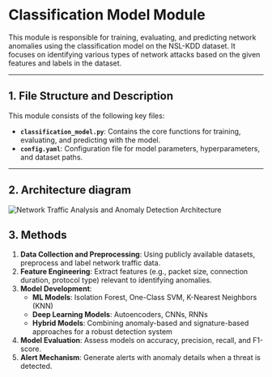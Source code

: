 # Classification Model Module

This module is responsible for training, evaluating, and predicting network anomalies using the classification model on the NSL-KDD dataset. It focuses on identifying various types of network attacks based on the given features and labels in the dataset.

---

## 1. File Structure and Description

This module consists of the following key files:

- **`classification_model.py`**: Contains the core functions for training, evaluating, and predicting with the model.
- **`config.yaml`**: Configuration file for model parameters, hyperparameters, and dataset paths.

---

## 2. Architecture diagram

![Network Traffic Analysis and Anomaly Detection Architecture](https://github.com/user-attachments/assets/08d42504-b17b-47ca-a5fe-b13dfd0ae889)

## 3. Methods

1. **Data Collection and Preprocessing**: Using publicly available datasets, preprocess and label network traffic data.
2. **Feature Engineering**: Extract features (e.g., packet size, connection duration, protocol type) relevant to identifying anomalies.
3. **Model Development**:
   - **ML Models**: Isolation Forest, One-Class SVM, K-Nearest Neighbors (KNN)
   - **Deep Learning Models**: Autoencoders, CNNs, RNNs
   - **Hybrid Models**: Combining anomaly-based and signature-based approaches for a robust detection system
4. **Model Evaluation**: Assess models on accuracy, precision, recall, and F1-score.
5. **Alert Mechanism**: Generate alerts with anomaly details when a threat is detected.

